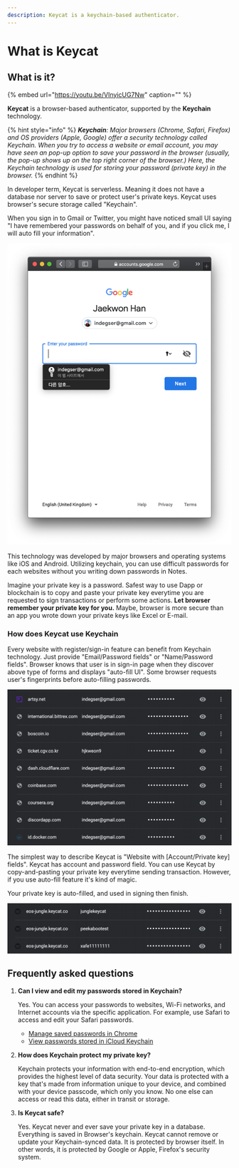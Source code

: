 ```yaml
---
description: Keycat is a keychain-based authenticator.
---
```


# What is Keycat

## What is it?

{% embed url="https://youtu.be/VInyicUG7Nw" caption="" %}

**Keycat** is a browser-based authenticator, supported by the **Keychain** technology.

{% hint style="info" %}
_**Keychain**: Major browsers \(Chrome, Safari, Firefox\) and OS providers \(Apple, Google\) offer a security technology called Keychain. When you try to access a website or email account, you may have seen an pop-up option to save your password in the browser \(usually, the pop-up shows up on the top right corner of the browser.\) Here, the Keychain technology is used for storing your password \(private key\) in the browser._
{% endhint %}

In developer term, Keycat is serverless. Meaning it does not have a database nor server to save or protect user's private keys. Keycat uses browser's secure storage called "Keychain".

When you sign in to Gmail or Twitter, you might have noticed small UI saying "I have remembered your passwords on behalf of you, and if you click me, I will auto fill your information".

![Safari&apos;s Keychain UI offering you a saved account.](../.gitbook/assets/2019-06-09-8.47.02.png)

This technology was developed by major browsers and operating systems like iOS and Android. Utilizing keychain, you can use difficult passwords for each websites without you writing down passwords in Notes.

Imagine your private key is a password. Safest way to use Dapp or blockchain is to copy and paste your private key everytime you are requested to sign transactions or perform some actions. **Let browser remember your private key for you.** Maybe, browser is more secure than an app you wrote down your private keys like Excel or E-mail.

### How does Keycat use Keychain

Every website with register/sign-in feature can benefit from Keychain technology. Just provide "Email/Password fields" or "Name/Password fields". Browser knows that user is in sign-in page when they discover above type of forms and displays "auto-fill UI". Some browser requests user's fingerprints before auto-filling passwords.

![Your passwords are saved with website information](../.gitbook/assets/2019-06-09-9.00.45.png)

The simplest way to describe Keycat is "Website with \[Account/Private key\] fields". Keycat has account and password field. You can use Keycat by copy-and-pasting your private key everytime sending transaction. However, if you use auto-fill feature it's kind of magic.

Your private key is auto-filled, and used in signing then finish.

![My Saved passwords\(private keys\) from Keycat.](../.gitbook/assets/2019-06-09-9.10.17%20%281%29.png)

## Frequently asked questions

1. **Can I view and edit my passwords stored in Keychain?**

   Yes. You can access your passwords to websites, Wi-Fi networks, and Internet accounts via the specific application. For example, use Safari to access and edit your Safari passwords.

   * [Manage saved passwords in Chrome](https://support.google.com/chrome/answer/95606?co=GENIE.Platform%3DDesktop&hl=en)
   * [View passwords stored in iCloud Keychain](https://support.apple.com/en-us/HT203783#stored)

2. **How does Keychain protect my private key?**

   Keychain protects your information with end-to-end encryption, which provides the highest level of data security. Your data is protected with a key that's made from information unique to your device, and combined with your device passcode, which only you know. No one else can access or read this data, either in transit or storage.

3. **Is Keycat safe?**

   Yes. Keycat never and ever save your private key in a database. Everything is saved in Browser's keychain. Keycat cannot remove or update your Keychain-synced data. It is protected by browser itself. In other words, it is protected by Google or Apple, Firefox's security system.

